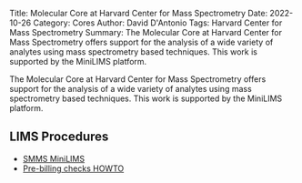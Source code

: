 Title: Molecular Core at Harvard Center for Mass Spectrometry
Date: 2022-10-26
Category: Cores
Author: David D'Antonio
Tags: Harvard Center for Mass Spectrometry
Summary: The Molecular Core at Harvard Center for Mass Spectrometry offers support for the analysis of a wide variety of analytes using mass spectrometry based techniques.   This work is supported by the MiniLIMS platform.

The Molecular Core at Harvard Center for Mass Spectrometry offers support for the analysis of a wide variety of analytes using mass spectrometry based techniques.   This work is supported by the MiniLIMS platform.

## LIMS Procedures
* [SMMS MiniLIMS](https://smallmoleculelims1.rc.fas.harvard.edu/minilims//plugins/Core/login.php)
* [Pre-billing checks HOWTO](minilims-pre-billing-checks.html)
